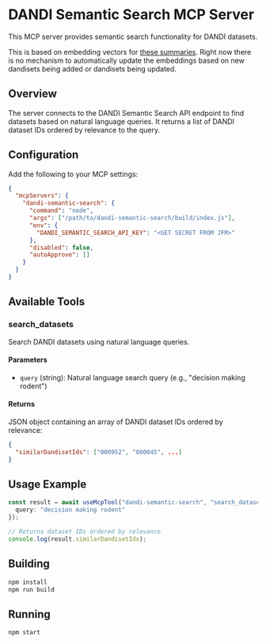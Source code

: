 # DANDI Semantic Search MCP Server

This MCP server provides semantic search functionality for DANDI datasets.

This is based on embedding vectors for [these summaries](https://github.com/magland/ai_generated_dandiset_summaries). Right now there is no mechanism to automatically update the embeddings based on new dandisets being added or dandisets being updated.

## Overview

The server connects to the DANDI Semantic Search API endpoint to find datasets based on natural language queries. It returns a list of DANDI dataset IDs ordered by relevance to the query.

## Configuration

Add the following to your MCP settings:

```json
{
  "mcpServers": {
    "dandi-semantic-search": {
      "command": "node",
      "args": ["/path/to/dandi-semantic-search/build/index.js"],
      "env": {
        "DANDI_SEMANTIC_SEARCH_API_KEY": "<GET SECRET FROM JFM>"
      },
      "disabled": false,
      "autoApprove": []
    }
  }
}
```

## Available Tools

### search_datasets

Search DANDI datasets using natural language queries.

#### Parameters

- `query` (string): Natural language search query (e.g., "decision making rodent")

#### Returns

JSON object containing an array of DANDI dataset IDs ordered by relevance:

```json
{
  "similarDandisetIds": ["000952", "000045", ...]
}
```

## Usage Example

```typescript
const result = await useMcpTool("dandi-semantic-search", "search_datasets", {
  query: "decision making rodent"
});

// Returns dataset IDs ordered by relevance
console.log(result.similarDandisetIds);
```

## Building

```bash
npm install
npm run build
```

## Running

```bash
npm start

